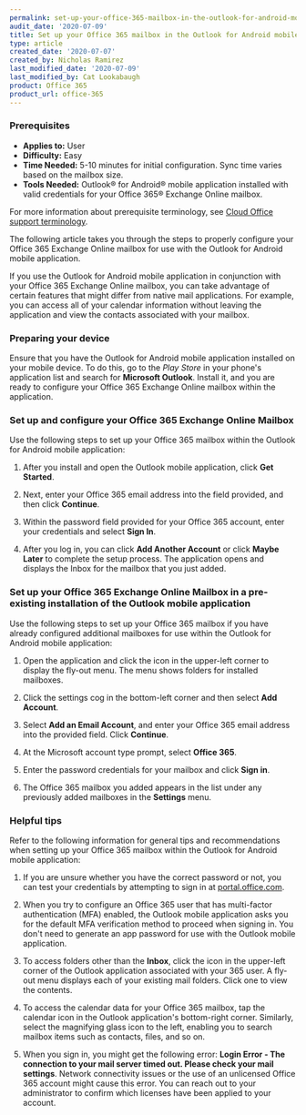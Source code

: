 ```yaml
---
permalink: set-up-your-office-365-mailbox-in-the-outlook-for-android-mobile-application/
audit_date: '2020-07-09'
title: Set up your Office 365 mailbox in the Outlook for Android mobile application
type: article
created_date: '2020-07-07'
created_by: Nicholas Ramirez
last_modified_date: '2020-07-09'
last_modified_by: Cat Lookabaugh
product: Office 365
product_url: office-365
---
```


### Prerequisites

- **Applies to:** User
- **Difficulty:** Easy
- **Time Needed:** 5-10 minutes for initial configuration. Sync time varies based on the mailbox size.
- **Tools Needed:** Outlook&reg; for Android&reg; mobile application installed with valid credentials for your
  Office 365&reg; Exchange Online mailbox.

For more information about prerequisite terminology, see [Cloud Office support terminology](/support/how-to/cloud-office-support-terminology).

The following article takes you through the steps to properly configure your Office 365 Exchange Online mailbox
for use with the Outlook for Android mobile application.

If you use the Outlook for Android mobile application in conjunction with your Office 365 Exchange Online mailbox, you can
take advantage of certain features that might differ from native mail applications. For example, you can access all of your
calendar information without leaving the application and view the contacts associated with your mailbox.

### Preparing your device

Ensure that you have the Outlook for Android mobile application installed on your mobile device. To do this, go to the
*Play Store* in your phone's application list and search for **Microsoft Outlook**. Install it, and you are ready
to configure your Office 365 Exchange Online mailbox within the application.

### Set up and configure your Office 365 Exchange Online Mailbox

Use the following steps to set up your Office 365 mailbox within the Outlook for Android mobile application:

1. After you install and open the Outlook mobile application, click **Get Started**.

2. Next, enter your Office 365 email address into the field provided, and then click **Continue**.

3. Within the password field provided for your Office 365 account, enter your credentials and select **Sign In**.

4. After you log in, you can click **Add Another Account** or click **Maybe Later** to complete the setup process.
   The application opens and displays the Inbox for the mailbox that you just added.

### Set up your Office 365 Exchange Online Mailbox in a pre-existing installation of the Outlook mobile application

Use the following steps to set up your Office 365 mailbox if you have already configured additional mailboxes for use
within the Outlook for Android mobile application:

1. Open the application and click the icon in the upper-left corner to display the fly-out menu. The menu shows folders
for installed mailboxes.

2. Click the settings cog in the bottom-left corner and then select **Add Account**.

3. Select **Add an Email Account**, and enter your Office 365 email address into the provided field. Click **Continue**.

4. At the Microsoft account type prompt, select **Office 365**.

5. Enter the password credentials for your mailbox and click **Sign in**.

6. The Office 365 mailbox you added appears in the list under any previously added mailboxes in the **Settings** menu. 


### Helpful tips

Refer to the following information for general tips and recommendations when setting up your Office 365 mailbox within
the Outlook for Android mobile application:

1. If you are unsure whether you have the correct password or not, you can test your credentials by attempting to sign
   in at [portal.office.com](https://portal.office.com).

2. When you try to configure an Office 365 user that has multi-factor authentication (MFA) enabled, the Outlook mobile
   application asks you for the default MFA verification method to proceed when signing in. You don't need to generate
   an app password for use with the Outlook mobile application.

3. To access folders other than the **Inbox**, click the icon in the upper-left corner of the Outlook application
   associated with your 365 user. A fly-out menu displays each of your existing mail folders. Click one to view the contents.

4. To access the calendar data for your Office 365 mailbox, tap the calendar icon in the Outlook application's
   bottom-right corner. Similarly, select the magnifying glass icon to the left, enabling you to search mailbox items
   such as contacts, files, and so on.

5. When you sign in, you might get the following error: **Login Error - The connection to your mail server timed out.
   Please check your mail settings**. Network connectivity issues or the use of an unlicensed Office 365 account might
   cause this error. You can reach out to your administrator to confirm which licenses have been applied to your account.
